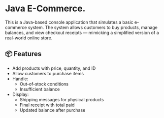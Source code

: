 # Java E-Commerce.

This is a Java-based console application that simulates a basic e-commerce system. The system allows customers to buy products, manage balances, and view checkout receipts — mimicking a simplified version of a real-world online store.

## 📦 Features

- Add products with price, quantity, and ID
- Allow customers to purchase items
- Handle:
  - Out-of-stock conditions
  - Insufficient balance
- Display:
  - Shipping messages for physical products
  - Final receipt with total paid
  - Updated balance after purchase


